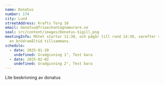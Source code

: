 ```yaml
---
name: Donatus
number: 174
city: Lund
streetAddress: Krafts Torg 10
email: donatus@friaochantagnamurare.se
seal: src/content/images/Donatus-Sigill.png
meetingInfo: Mötet startar 11:30, och pågår till rund 14:30, varefter vi intar
  en brödramåltid tillsammans.
schedule:
  - date: 2025-01-20
    undefined: Gradgivning 1°, Test bara
  - date: 2025-02-02
    undefined: Gradgivning 2°, Test bara
---
```

Lite beskrivning av donatus